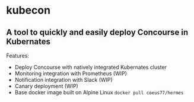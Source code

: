 # kubecon

## A tool to quickly and easily deploy Concourse in Kubernates

Features:

- Deploy Concourse with natively integrated Kubernates cluster
- Monitoring integration with Prometheus (WIP)
- Notification integration with Slack (WIP)
- Canary deployment (WIP)
- Base docker image built on Alpine Linux
  `docker pull coeus77/hermes`
